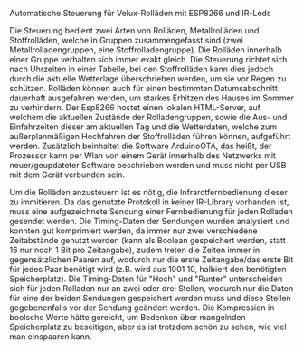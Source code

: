 Automatische Steuerung für Velux-Rolläden mit ESP8266 und IR-Leds

Die Steuerung bedient zwei Arten von Rolläden, Metallrolläden und Stoffrolläden, welche in Gruppen zusammengefasst sind (zwei Metallrolladengruppen, eine Stoffrolladengruppe). Die Rolläden innerhalb einer Gruppe verhalten sich immer exakt gleich.
Die Steuerung richtet sich nach Uhrzeiten in einer Tabelle, bei den Stoffrolläden kann dies jedoch durch die aktuelle Wetterlage überschrieben werden, um sie vor Regen zu schützen. Rolläden können auch für einen bestimmten Datumsabschnitt dauerhaft ausgefahren werden, um starkes Erhitzen des Hauses im Sommer zu verhindern. 
Der Esp8266 hostet einen lokalen HTML-Server, auf welchem die aktuellen Zustände der Rolladengruppen, sowie die Aus- und Einfahrzeiten dieser am aktuellen Tag und die Wetterdaten, welche zum außerplanmäßigen Hochfahren der Stoffrolläden führen können, aufgeführt werden.
Zusätzlich beinhaltet die Software ArduinoOTA, das heißt, der Prozessor kann per Wlan von einem Gerät innerhalb des Netzwerks mit neuer/geupdateter Software beschrieben werden und muss nicht per USB mit dem Gerät verbunden sein.

Um die Rolläden anzusteuern ist es nötig, die Infrarotfernbedienung dieser zu immitieren. Da das genutzte Protokoll in keiner IR-Library vorhanden ist, muss eine aufgezeichnete Sendung einer Fernbedienung für jeden Rolladen gesendet werden.
Die Timing-Daten der Sendungen wurden analysiert und konnten gut komprimiert werden, da immer nur zwei verschiedene Zeitabstände genutzt werden (kann als Boolean gespeichert werden, statt 16 nur noch 1 Bit pro Zeitangabe), zudem treten die Zeiten immer in gegensätzlichen Paaren auf, wodurch nur die erste Zeitangabe/das erste Bit für  jedes Paar benötigt wird (z.B. wird aus 1001 10, halbiert den benötigten Speicherplatz). Die Timing-Daten für "Hoch" und "Runter" unterscheiden sich für jeden Rolladen nur an zwei oder drei Stellen, wodurch nur die Daten für eine der beiden Sendungen gespeichert werden muss und diese Stellen gegebenenfalls vor der Sendung geändert werden.
Die Kompression in boolsche Werte hätte gereicht, um Bedenken über mangelnden Speicherplatz zu beseitigen, aber es ist trotzdem schön zu sehen, wie viel man einspaaren kann.
